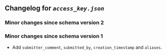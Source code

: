 ## Changelog for *`access_key.json`*

### Minor changes since schema version 2


### Minor changes since schema version 1

* Add `submitter_comment`, `submitted_by`, `creation_timestamp` and `aliases`.
